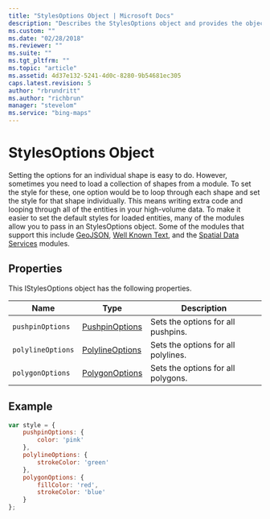 ```yaml
---
title: "StylesOptions Object | Microsoft Docs"
description: "Describes the StylesOptions object and provides the object's properties and an example of the object's syntax."
ms.custom: ""
ms.date: "02/28/2018"
ms.reviewer: ""
ms.suite: ""
ms.tgt_pltfrm: ""
ms.topic: "article"
ms.assetid: 4d37e132-5241-4d0c-8280-9b54681ec305
caps.latest.revision: 5
author: "rbrundritt"
ms.author: "richbrun"
manager: "stevelom"
ms.service: "bing-maps"
---
```


# StylesOptions Object

Setting the options for an individual shape is easy to do. However, sometimes you need to load a collection of shapes from a module.  To set the style for these, one option would be to loop through each shape and set the style for that shape individually.  This means writing extra code and looping through all of the entities in your high-volume data. To make it easier to set the default styles for loaded entities, many of the modules allow you to pass in an StylesOptions object. Some of the modules that support this include [GeoJSON](../modules/geojson-module/index.md), [Well Known Text](../modules/well-known-text-module.md), and the [Spatial Data Services](../modules/spatial-data-service-module/index.md) modules.

## Properties

This IStylesOptions object has the following properties.

Name                 | Type               | Description
-------------------- | ------------------ | ---------------------------------
`pushpinOptions`     | [PushpinOptions](pushpinoptions-object.md)    | Sets the options for all pushpins.
`polylineOptions`    | [PolylineOptions](polylineoptions-object.md)   | Sets the options for all polylines.
`polygonOptions`     | [PolygonOptions](polygonoptions-object.md)    | Sets the options for all polygons.

## Example

```javascript
var style = {
    pushpinOptions: {
        color: 'pink'
    },
    polylineOptions: {
        strokeColor: 'green'
    },
    polygonOptions: {
        fillColor: 'red',
        strokeColor: 'blue'
    }
};
```